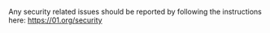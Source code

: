Any security related issues should be reported by following the instructions here:
https://01.org/security
